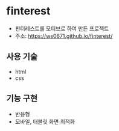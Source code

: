 # finterest

- 핀터레스트를 모티브로 하여 만든 프로젝트
- 주소: https://ws0671.github.io/finterest/

## 사용 기술
- html
- css

## 기능 구현
- 반응형
- 모바일, 태블릿 화면 최적화
